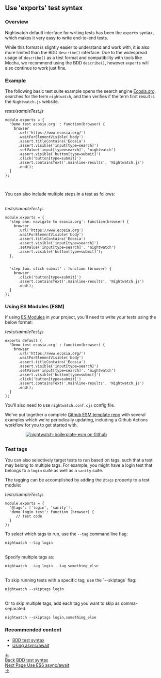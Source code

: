 <div class="page-header"><h2>Use 'exports' test syntax</h2></div>

### Overview
Nightwatch default interface for writing tests has been the `exports` syntax, which makes it very easy to write end-to-end tests. 

While this format is slightly easier to understand and work with, it is also more limited than the BDD `describe()` interface. Due to the widespread usage of `describe()` as a test format and compatibility with tools like Mocha, we recommend using the BDD `describe()`, however `exports` will also continue to work just fine.     

### Example
The following basic test suite example opens the search engine [Ecosia.org][1], searches for the term `nightwatch`, and then verifies if the term first result is the `Nightwatch.js` website.

<div class="sample-test"><i>tests/sampleTest.js</i><pre class="line-numbers" data-language="javascript"><code class="language-javascript">module.exports = {
  'Demo test ecosia.org' : function(browser) {
    browser
      .url('https://www.ecosia.org/')
      .waitForElementVisible('body')
      .assert.titleContains('Ecosia')
      .assert.visible('input[type=search]')
      .setValue('input[type=search]', 'nightwatch')
      .assert.visible('button[type=submit]')
      .click('button[type=submit]')
      .assert.containsText('.mainline-results', 'Nightwatch.js')
      .end();
  }
};</code></pre></div>
<br>

You can also include multiple steps in a test as follows:<br><br>

<div class="sample-test"><i>tests/sampleTest.js</i>
<pre class="line-numbers" data-language="javascript"><code class="language-javascript">module.exports = {
  'step one: navigate to ecosia.org': function(browser) {
    browser
      .url('https://www.ecosia.org')
      .waitForElementVisible('body')
      .assert.titleContains('Ecosia')
      .assert.visible('input[type=search]')
      .setValue('input[type=search]', 'nightwatch')
      .assert.visible('button[type=submit]');
  },
  <br>
  'step two: click submit' : function (browser) {
    browser
      .click('button[type=submit]')
      .assert.containsText('.mainline-results', 'Nightwatch.js')
      .end();
  }
};</code></pre></div>

### Using ES Modules (ESM)
If using [ES Modules](https://developer.mozilla.org/en-US/docs/Web/JavaScript/Guide/Modules) in your project, you'll need to write your tests using the below format: 

<div class="sample-test"><i>tests/sampleTest.js</i><pre class="line-numbers" data-language="javascript"><code class="language-javascript">exports default {
  'Demo test ecosia.org' : function(browser) {
    browser
      .url('https://www.ecosia.org/')
      .waitForElementVisible('body')
      .assert.titleContains('Ecosia')
      .assert.visible('input[type=search]')
      .setValue('input[type=search]', 'nightwatch')
      .assert.visible('button[type=submit]')
      .click('button[type=submit]')
      .assert.containsText('.mainline-results', 'Nightwatch.js')
      .end();
  }
};</code></pre></div>



You'll also need to use `nightwatch.conf.cjs` config file.

We've put together a complete [Github ESM template repo](https://github.com/nightwatchjs/nightwatch-boilerplate-esm) with several examples which we're periodically updating, including a Github Actions workflow for you to get started with.



<div style="text-align: center; max-width: 80%; margin-bottom: 30px; ">
<a href="https://github.com/nightwatchjs/nightwatch-boilerplate-esm"><img class="github-embed" src="https://opengraph.githubassets.com/default/nightwatchjs/nightwatch-boilerplate-esm" alt="nightwatch-boilerplate-esm on Github" /></a>
</div>


### Test tags

You can also selectively target tests to run based on tags, such that a test may belong to multiple tags. For example, you might have a login test that belongs to a `login` suite as well as a `sanity` suite.

The tagging can be accomplished by adding the `@tags` property to a test module:

<div class="sample-test"><i>tests/sampleTest.js</i>
<pre class="line-numbers" data-language="javascript"><code class="language-javascript">module.exports = {
  '@tags': ['login', 'sanity'],
  'demo login test': function (browser) {
     // test code
  }
};</code></pre>
</div>

To select which tags to run, use the `--tag` command line flag:

<pre><code class="language-bash">nightwatch --tag login</code></pre>

<br>
Specify multiple tags as:

<pre><code class="language-bash">nightwatch --tag login --tag something_else</code></pre>

<br>
To skip running tests with a specific tag, use the `--skiptags` flag:

<pre><code class="language-bash">nightwatch --skiptags login</code></pre>
<br>
Or to skip multiple tags, add each tag you want to skip as comma-separated:

<pre><code class="language-bash">nightwatch --skiptags login,something_else</code></pre>


### Recommended content
- [BDD test syntax](https://nightwatchjs.org/guide/writing-tests/test-syntax-bdd.html)
- [Using async/await](https://nightwatchjs.org/guide/writing-tests/using-es-6-async-await.html)

[1]:    https://www.ecosia.org/

 <div class="doc-pagination pt-40">
  <div class="previous">
    <a href="https://nightwatchjs.org/guide/writing-tests/test-syntax-bdd.html">
      <span>←</span>
        <div class="d-flex flex-column">
          <span class="smallT">Back</span>
          <span class="bigT">BDD test syntax</span>
        </div>
    </a>
  </div>
  <div class="next">
    <a href="https://nightwatchjs.org/guide/writing-tests/using-es-6-async-await.html">
        <div class="d-flex flex-column">
          <span class="smallT">Next Page</span>
          <span class="bigT">Use ES6 async/await</span>
        </div>
        <span>→</span>
    </a>
  </div>
</div>
